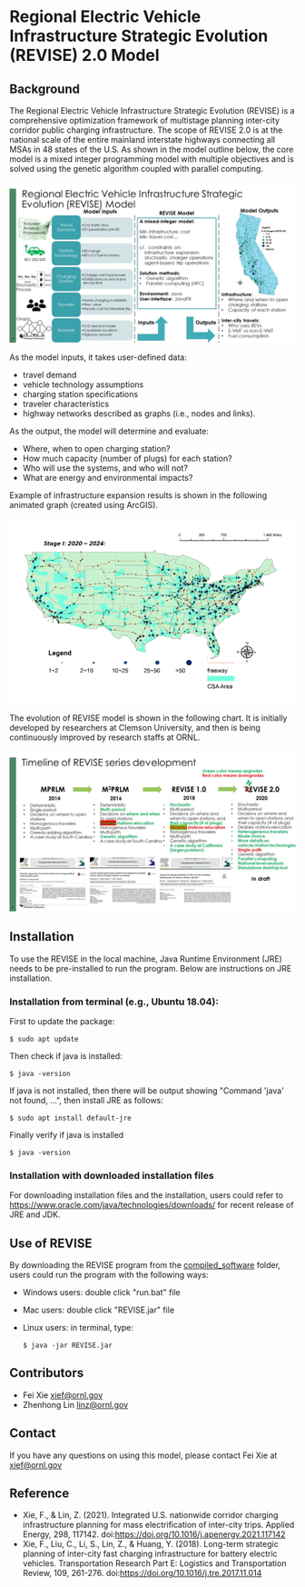# Regional Electric Vehicle Infrastructure Strategic Evolution (REVISE) 2.0 Model

## Background

The Regional Electric Vehicle Infrastructure Strategic Evolution (REVISE) is a comprehensive optimization framework of multistage planning inter-city corridor public charging infrastructure. The scope of REVISE 2.0 is at the national scale of the entire mainland interstate highways connecting all MSAs in 48 states of the U.S. As shown in the model outline below, the core model is a mixed integer programming model with multiple objectives and is solved using the genetic algorithm coupled with parallel computing. 

![GitHub Logo](/image/framework.jpg)

As the model inputs, it takes user-defined data:

  * travel demand
  * vehicle technology assumptions
  * charging station specifications
  * traveler characteristics
  * highway networks described as graphs (i.e., nodes and links). 

As the output, the model will determine and evaluate:

  * Where, when  to open charging station?
  * How much capacity (number of plugs) for each station?
  * Who will use the systems, and who will not?
  * What are energy and environmental impacts?

Example of infrastructure expansion results is shown in the following animated graph (created using ArcGIS).

![GitHub Logo](/image/transition_map.gif)
  
The evolution of REVISE model is shown in the following chart. It is initially developed by researchers at Clemson University, and then is being continuously improved by research staffs at ORNL.

![GitHub Logo](/image/evolution.jpg)

## Installation

To use the REVISE in the local machine, Java Runtime Environment (JRE) needs to be pre-installed to run the program. Below are instructions on JRE installation.

### Installation from terminal (e.g., Ubuntu 18.04):

First to update the package:

	$ sudo apt update
	
Then check if java is installed:

	$ java -version
	
If java is not installed, then there will be output showing "Command 'java' not found, ...", then install JRE as follows:

	$ sudo apt install default-jre
	
Finally verify if java is installed

	$ java -version
	
### Installation with downloaded installation files 

For downloading installation files and the installation, users could refer to https://www.oracle.com/java/technologies/downloads/ for recent release of JRE and JDK.

## Use of REVISE

By downloading the REVISE program from the [compiled_software](/compiled_software/REVISE_2_0/) folder, users could run the program with the following ways:

  * Windows users: double click "run.bat" file
  * Mac users: double click "REVISE.jar" file
  * Linux users: in terminal, type:
  
		$ java -jar REVISE.jar
 





## Contributors 
- Fei Xie <xief@ornl.gov>
- Zhenhong Lin <linz@ornl.gov>

## Contact 
If you have any questions on using this model, please contact Fei Xie at <xief@ornl.gov>

## Reference
  * Xie, F., & Lin, Z. (2021). Integrated U.S. nationwide corridor charging infrastructure planning for mass electrification of inter-city trips. Applied Energy, 298, 117142. doi:https://doi.org/10.1016/j.apenergy.2021.117142
  * Xie, F., Liu, C., Li, S., Lin, Z., & Huang, Y. (2018). Long-term strategic planning of inter-city fast charging infrastructure for battery electric vehicles. Transportation Research Part E: Logistics and Transportation Review, 109, 261-276. doi:https://doi.org/10.1016/j.tre.2017.11.014
 